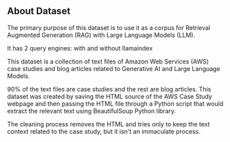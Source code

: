 ## About Dataset
The primary purpose of this dataset is to use it as a corpus for Retrieval Augmented Generation (RAG) with Large Language Models (LLM).

It has 2 query engines: with and without llamaindex

This dataset is a collection of text files of Amazon Web Services (AWS) case studies and blog articles related to Generative AI and Large Language Models.

90% of the text files are case studies and the rest are blog articles. This dataset was created by saving the HTML source of the AWS Case Study webpage and then passing the HTML file through a Python script that would extract the relevant text using BeautifulSoup Python library.

The cleaning process removes the HTML and tries only to keep the text context related to the case study, but it isn't an immaculate process.
